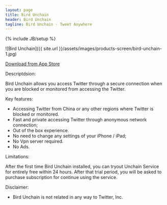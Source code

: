 ```yaml
---
layout: page
title: Bird Unchain
header: Bird Unchain
tagline: Bird Unchain - Tweet Anywhere
---
```

{% include JB/setup %}

![Bird Unchain]({{ site.url }}/assets/images/products-screen/bird-unchain-1.jpg)

[Download from App Store](https://itunes.apple.com/us/app/bird-unchain-tweet-anywhere/id656190986?mt=8)

Descriptdsion:

Bird Unchain allows you access Twitter through a secure connection when you are blocked or monitored from accessing the Twitter. 

Key features: 

- Accessing Twitter from China or any other regions where Twitter is blocked or monitored.
- Fast and private accessing Twitter through anonymous network connection; 
- Out of the box experience.
- No need to change any settings of your iPhone / iPad; 
- No Vpn server required. 
- No Ads. 

Limitations: 

After the first time Bird Unchain installed, you can tryout Unchain Service for entirely free within 24 hours. After that trial period, you will be asked to purchase subscription for continue using the service. 

Disclaimer: 

- Bird Unchain is not related in any way to Twitter, Inc.

